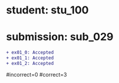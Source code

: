 # student: stu_100
# submission: sub_029

```diff
+ ex01_0: Accepted
+ ex01_1: Accepted
+ ex01_2: Accepted
```
#incorrect=0
#correct=3
